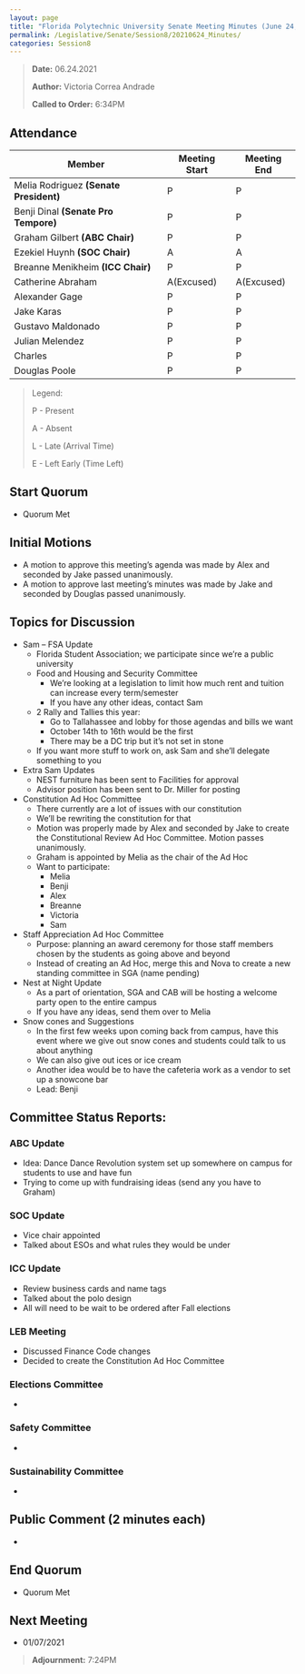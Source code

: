```yaml
---
layout: page
title: "Florida Polytechnic University Senate Meeting Minutes (June 24, 2021)"
permalink: /Legislative/Senate/Session8/20210624_Minutes/
categories: Session8
---
```


> **Date:** 06.24.2021
>
> **Author:** Victoria Correa Andrade
>
> **Called to Order:** 6:34PM

## Attendance

| Member | Meeting Start | Meeting End |
|--------|---|---|
| Melia Rodriguez **(Senate President)** 	| P 		| P |
| Benji Dinal **(Senate Pro Tempore)** 		| P 		| P |
| Graham Gilbert **(ABC Chair)** 			| P 		| P |
| Ezekiel Huynh **(SOC Chair)**				| A 		| A |
| Breanne Menikheim **(ICC Chair)**			| P 		| P |
| Catherine Abraham							| A(Excused) 		| A(Excused) |
| Alexander Gage 							| P 		| P |
| Jake Karas 								| P 		| P |
| Gustavo Maldonado 						| P 		| P |
| Julian Melendez 							| P 		| P |
| Charles 									| P 		| P |
| Douglas Poole 							| P			| P |

> Legend:
>
> P - Present
>
> A - Absent
>
> L - Late (Arrival Time)
>
> E - Left Early (Time Left)

## Start Quorum
- Quorum Met

## Initial Motions
- A motion to approve this meeting’s agenda was made by Alex and seconded by Jake passed unanimously.
- A motion to approve last meeting’s minutes was made by Jake and seconded by Douglas passed unanimously. 

## Topics for Discussion
- Sam – FSA Update
	- Florida Student Association; we participate since we’re a public university
	- Food and Housing and Security Committee 
		- We’re looking at a legislation to limit how much rent and tuition can increase every term/semester
		- If you have any other ideas, contact Sam
	- 2 Rally and Tallies this year:
		- Go to Tallahassee and lobby for those agendas and bills we want
		- October 14th to 16th would be the first
		- There may be a DC trip but it’s not set in stone
	- If you want more stuff to work on, ask Sam and she’ll delegate something to you
- Extra Sam Updates
	- NEST furniture has been sent to Facilities for approval
	- Advisor position has been sent to Dr. Miller for posting
- Constitution Ad Hoc Committee
	- There currently are a lot of issues with our constitution
	- We’ll be rewriting the constitution for that
	- Motion was properly made by Alex and seconded by Jake to create the Constitutional Review Ad Hoc Committee. Motion passes unanimously. 
	- Graham is appointed by Melia as the chair of the Ad Hoc
	- Want to participate:
		- Melia
		- Benji
		- Alex
		- Breanne
		- Victoria
		- Sam
- Staff Appreciation Ad Hoc Committee
	- Purpose: planning an award ceremony for those staff members chosen by the students as going above and beyond
	- Instead of creating an Ad Hoc, merge this and Nova to create a new standing committee in SGA (name pending) 
- Nest at Night Update
	- As a part of orientation, SGA and CAB will be hosting a welcome party open to the entire campus
	- If you have any ideas, send them over to Melia
- Snow cones and Suggestions
	- In the first few weeks upon coming back from campus, have this event where we give out snow cones and students could talk to us about anything
	- We can also give out ices or ice cream
	- Another idea would be to have the cafeteria work as a vendor to set up a snowcone bar
	- Lead: Benji


## Committee Status Reports:

### ABC Update
- Idea: Dance Dance Revolution system set up somewhere on campus for students to use and have fun
- Trying to come up with fundraising ideas (send any you have to Graham)

### SOC Update
- Vice chair appointed
- Talked about ESOs and what rules they would be under

### ICC Update
- Review business cards and name tags
- Talked about the polo design
- All will need to be wait to be ordered after Fall elections

### LEB Meeting
- Discussed Finance Code changes
- Decided to create the Constitution Ad Hoc Committee

### Elections Committee
- 

### Safety Committee
-

### Sustainability Committee
- 

## Public Comment (2 minutes each)
- 

## End Quorum
- Quorum Met

## Next Meeting
- 01/07/2021

> **Adjournment:** 7:24PM
